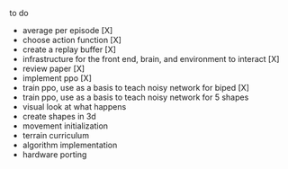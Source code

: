 to do
- average per episode [X]
- choose action function [X]
- create a replay buffer [X]
- infrastructure for the front end, brain, and environment to interact [X]
- review paper [X]
- implement ppo [X]
- train ppo, use as a basis to teach noisy network for biped [X]
- train ppo, use as a basis to teach noisy network for 5 shapes
- visual look at what happens
- create shapes in 3d
- movement initialization
- terrain curriculum
- algorithm implementation
- hardware porting
